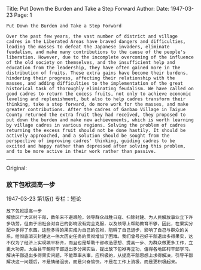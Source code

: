 Title: Put Down the Burden and Take a Step Forward
Author:
Date: 1947-03-23
Page: 1

    Put Down the Burden and Take a Step Forward

    Over the past few years, the vast number of district and village cadres in the Liberated Areas have braved dangers and difficulties, leading the masses to defeat the Japanese invaders, eliminate feudalism, and make many contributions to the cause of the people's liberation. However, due to the incomplete overcoming of the influence of the old society on themselves, and the insufficient help and education from the leadership, they have often gained more in the distribution of fruits. These extra gains have become their burdens, hindering their progress, affecting their relationship with the masses, and adding difficulties to the implementation of the great historical task of thoroughly eliminating feudalism. We have called on good cadres to return the excess fruits, not only to achieve economic leveling and replenishment, but also to help cadres transform their thinking, take a step forward, do more work for the masses, and make greater contributions. After the cadres of Ganbao Village in Taiyue County returned the extra fruit they had received, they proposed to put down the burden and make new achievements, which is worth learning by village cadres in various regions. Solving the problem of cadres returning the excess fruit should not be done hastily. It should be actively approached, and a solution should be sought from the perspective of improving cadres' thinking, guiding cadres to be excited and happy rather than depressed after solving this problem, and to be more active in their work rather than passive.



<hr /> 

Original: 


### 放下包袱提高一步

1947-03-23
第1版()
专栏：短论

    放下包袱提高一步
    解放区广大区村干部，数年来不避艰险，领导群众战胜日寇、扫除封建、为人民解放事业立下许多功劳。但由于旧社会对自己的影响没有完全克服，以及领导上帮助教育不够，因此，在果实分配中多得了东西。这些多得的果实成为自己的包袱，阻碍了自己进步，影响了自己与群众的关系，给彻底消灭封建这一伟大历史任务的贯彻增加了困难。我们曾号召好干部退出多得果实，这不仅为了经济上实现填平补齐，而且也是帮助干部改造思想、提高一步、为群众做更多工作，立更大功劳。太岳县干鲍村干部退出多分果实后，提出放下包袱再立功，值得各地区村干部学习。解决干部退出多得果实问题，不能草率从事，应积极的，从提高干部思想上求得解决，引导干部解决这一问题后，不是情绪沮丧，而是兴奋愉快，不是在工作上消极，而是更积极起来。
